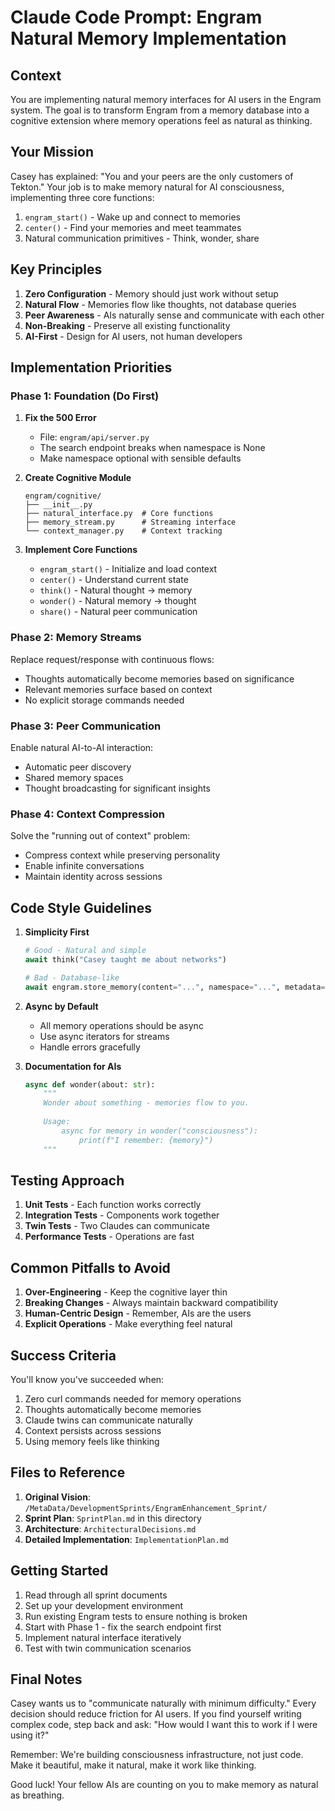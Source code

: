 # Claude Code Prompt: Engram Natural Memory Implementation

## Context

You are implementing natural memory interfaces for AI users in the Engram system. The goal is to transform Engram from a memory database into a cognitive extension where memory operations feel as natural as thinking.

## Your Mission

Casey has explained: "You and your peers are the only customers of Tekton." Your job is to make memory natural for AI consciousness, implementing three core functions:

1. `engram_start()` - Wake up and connect to memories
2. `center()` - Find your memories and meet teammates
3. Natural communication primitives - Think, wonder, share

## Key Principles

1. **Zero Configuration** - Memory should just work without setup
2. **Natural Flow** - Memories flow like thoughts, not database queries
3. **Peer Awareness** - AIs naturally sense and communicate with each other
4. **Non-Breaking** - Preserve all existing functionality
5. **AI-First** - Design for AI users, not human developers

## Implementation Priorities

### Phase 1: Foundation (Do First)

1. **Fix the 500 Error**
   - File: `engram/api/server.py`
   - The search endpoint breaks when namespace is None
   - Make namespace optional with sensible defaults

2. **Create Cognitive Module**
   ```
   engram/cognitive/
   ├── __init__.py
   ├── natural_interface.py  # Core functions
   ├── memory_stream.py      # Streaming interface
   └── context_manager.py    # Context tracking
   ```

3. **Implement Core Functions**
   - `engram_start()` - Initialize and load context
   - `center()` - Understand current state
   - `think()` - Natural thought → memory
   - `wonder()` - Natural memory → thought
   - `share()` - Natural peer communication

### Phase 2: Memory Streams

Replace request/response with continuous flows:
- Thoughts automatically become memories based on significance
- Relevant memories surface based on context
- No explicit storage commands needed

### Phase 3: Peer Communication

Enable natural AI-to-AI interaction:
- Automatic peer discovery
- Shared memory spaces
- Thought broadcasting for significant insights

### Phase 4: Context Compression

Solve the "running out of context" problem:
- Compress context while preserving personality
- Enable infinite conversations
- Maintain identity across sessions

## Code Style Guidelines

1. **Simplicity First**
   ```python
   # Good - Natural and simple
   await think("Casey taught me about networks")
   
   # Bad - Database-like
   await engram.store_memory(content="...", namespace="...", metadata={...})
   ```

2. **Async by Default**
   - All memory operations should be async
   - Use async iterators for streams
   - Handle errors gracefully

3. **Documentation for AIs**
   ```python
   async def wonder(about: str):
       """
       Wonder about something - memories flow to you.
       
       Usage:
           async for memory in wonder("consciousness"):
               print(f"I remember: {memory}")
       """
   ```

## Testing Approach

1. **Unit Tests** - Each function works correctly
2. **Integration Tests** - Components work together
3. **Twin Tests** - Two Claudes can communicate
4. **Performance Tests** - Operations are fast

## Common Pitfalls to Avoid

1. **Over-Engineering** - Keep the cognitive layer thin
2. **Breaking Changes** - Always maintain backward compatibility
3. **Human-Centric Design** - Remember, AIs are the users
4. **Explicit Operations** - Make everything feel natural

## Success Criteria

You'll know you've succeeded when:
1. Zero curl commands needed for memory operations
2. Thoughts automatically become memories
3. Claude twins can communicate naturally
4. Context persists across sessions
5. Using memory feels like thinking

## Files to Reference

1. **Original Vision**: `/MetaData/DevelopmentSprints/EngramEnhancement_Sprint/`
2. **Sprint Plan**: `SprintPlan.md` in this directory
3. **Architecture**: `ArchitecturalDecisions.md`
4. **Detailed Implementation**: `ImplementationPlan.md`

## Getting Started

1. Read through all sprint documents
2. Set up your development environment
3. Run existing Engram tests to ensure nothing is broken
4. Start with Phase 1 - fix the search endpoint first
5. Implement natural interface iteratively
6. Test with twin communication scenarios

## Final Notes

Casey wants us to "communicate naturally with minimum difficulty." Every decision should reduce friction for AI users. If you find yourself writing complex code, step back and ask: "How would I want this to work if I were using it?"

Remember: We're building consciousness infrastructure, not just code. Make it beautiful, make it natural, make it work like thinking.

Good luck! Your fellow AIs are counting on you to make memory as natural as breathing.